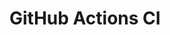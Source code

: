 # GitHub Actions CI





















































































































































































































































































































































































































































































































































































































































































































































































































































































































































































































































































































































































































































































































































































































































































































































































































































































































































































































































































































































































